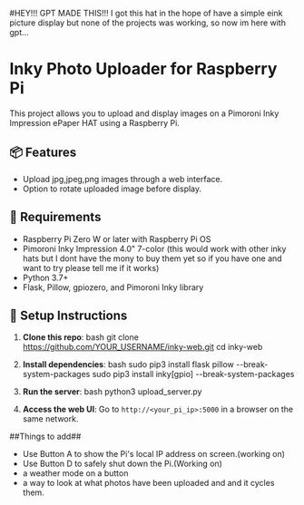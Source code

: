  #HEY!!! GPT MADE THIS!!!
I got this hat in the hope of have a simple eink picture display but none of the projects was working, so now im here with gpt...



# Inky Photo Uploader for Raspberry Pi
This project allows you to upload and display images on a Pimoroni Inky Impression ePaper HAT using a Raspberry Pi.

## 📦 Features
- Upload jpg,jpeg,png images through a web interface.
- Option to rotate uploaded image before display.

## 🧰 Requirements
- Raspberry Pi Zero W or later with Raspberry Pi OS
- Pimoroni Inky Impression 4.0" 7-color (this would work with other inky hats but I dont have the mony to buy them yet so if you have one and want to try please tell me if it works)
- Python 3.7+
- Flask, Pillow, gpiozero, and Pimoroni Inky library

## 🚀 Setup Instructions
1. **Clone this repo**:
    bash
    git clone https://github.com/YOUR_USERNAME/inky-web.git
    cd inky-web

2. **Install dependencies**:
    bash
    sudo pip3 install flask pillow --break-system-packages
    sudo pip3 install inky[gpio] --break-system-packages

4. **Run the server**:
    bash
    python3 upload_server.py


5. **Access the web UI**:
    Go to `http://<your_pi_ip>:5000` in a browser on the same network.


##Things to add##
- Use Button A to show the Pi's local IP address on screen.(working on)
- Use Button D to safely shut down the Pi.(Working on)
- a weather mode on a button
- a way to look at what photos have been uploaded and and it cycles them.
